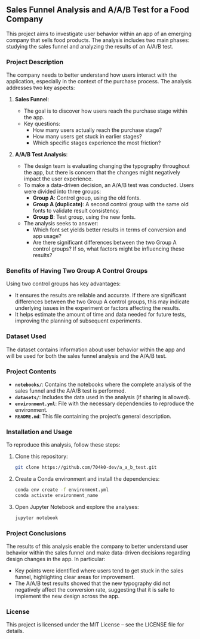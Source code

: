 ## Sales Funnel Analysis and A/A/B Test for a Food Company

This project aims to investigate user behavior within an app of an emerging company that sells food products. The analysis includes two main phases: studying the sales funnel and analyzing the results of an A/A/B test.

### Project Description

The company needs to better understand how users interact with the application, especially in the context of the purchase process. The analysis addresses two key aspects:

1. **Sales Funnel**: 
   - The goal is to discover how users reach the purchase stage within the app.
   - Key questions:
     - How many users actually reach the purchase stage?
     - How many users get stuck in earlier stages?
     - Which specific stages experience the most friction?

2. **A/A/B Test Analysis**:
   - The design team is evaluating changing the typography throughout the app, but there is concern that the changes might negatively impact the user experience.
   - To make a data-driven decision, an A/A/B test was conducted. Users were divided into three groups:
     - **Group A**: Control group, using the old fonts.
     - **Group A (duplicate)**: A second control group with the same old fonts to validate result consistency.
     - **Group B**: Test group, using the new fonts.
   - The analysis seeks to answer:
     - Which font set yields better results in terms of conversion and app usage?
     - Are there significant differences between the two Group A control groups? If so, what factors might be influencing these results?

### Benefits of Having Two Group A Control Groups

Using two control groups has key advantages:
- It ensures the results are reliable and accurate. If there are significant differences between the two Group A control groups, this may indicate underlying issues in the experiment or factors affecting the results.
- It helps estimate the amount of time and data needed for future tests, improving the planning of subsequent experiments.

### Dataset Used

The dataset contains information about user behavior within the app and will be used for both the sales funnel analysis and the A/A/B test.

### Project Contents

- **`notebooks/`**: Contains the notebooks where the complete analysis of the sales funnel and the A/A/B test is performed.
- **`datasets/`**: Includes the data used in the analysis (if sharing is allowed).
- **`environment.yml`**: File with the necessary dependencies to reproduce the environment.
- **`README.md`**: This file containing the project’s general description.

### Installation and Usage

To reproduce this analysis, follow these steps:

1. Clone this repository:
   ```bash
   git clone https://github.com/704k0-dev/a_a_b_test.git
   ```

2. Create a Conda environment and install the dependencies:
   ```bash
   conda env create -f environment.yml
   conda activate environment_name
   ```

3. Open Jupyter Notebook and explore the analyses:
   ```bash
   jupyter notebook
   ```

### Project Conclusions

The results of this analysis enable the company to better understand user behavior within the sales funnel and make data-driven decisions regarding design changes in the app. In particular:
- Key points were identified where users tend to get stuck in the sales funnel, highlighting clear areas for improvement.
- The A/A/B test results showed that the new typography did not negatively affect the conversion rate, suggesting that it is safe to implement the new design across the app.

### License

This project is licensed under the MIT License – see the LICENSE file for details.
